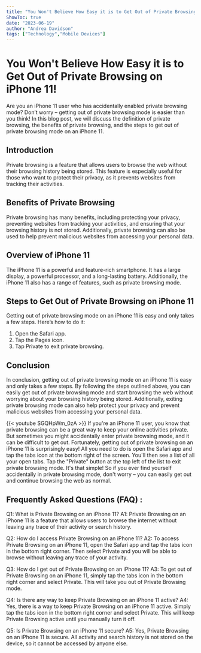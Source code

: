 ```yaml
---
title: "You Won't Believe How Easy it is to Get Out of Private Browsing on iPhone 11!"
ShowToc: true 
date: "2023-06-19"
author: "Andrea Davidson" 
tags: ["Technology","Mobile Devices"]
---
```

# You Won't Believe How Easy it is to Get Out of Private Browsing on iPhone 11!

Are you an iPhone 11 user who has accidentally enabled private browsing mode? Don’t worry – getting out of private browsing mode is easier than you think! In this blog post, we will discuss the definition of private browsing, the benefits of private browsing, and the steps to get out of private browsing mode on an iPhone 11.

## Introduction 
Private browsing is a feature that allows users to browse the web without their browsing history being stored. This feature is especially useful for those who want to protect their privacy, as it prevents websites from tracking their activities. 

## Benefits of Private Browsing 
Private browsing has many benefits, including protecting your privacy, preventing websites from tracking your activities, and ensuring that your browsing history is not stored. Additionally, private browsing can also be used to help prevent malicious websites from accessing your personal data. 

## Overview of iPhone 11 
The iPhone 11 is a powerful and feature-rich smartphone. It has a large display, a powerful processor, and a long-lasting battery. Additionally, the iPhone 11 also has a range of features, such as private browsing mode.

## Steps to Get Out of Private Browsing on iPhone 11 
Getting out of private browsing mode on an iPhone 11 is easy and only takes a few steps. Here’s how to do it:

1. Open the Safari app.
2. Tap the Pages icon.
3. Tap Private to exit private browsing.

## Conclusion 
In conclusion, getting out of private browsing mode on an iPhone 11 is easy and only takes a few steps. By following the steps outlined above, you can easily get out of private browsing mode and start browsing the web without worrying about your browsing history being stored. Additionally, exiting private browsing mode can also help protect your privacy and prevent malicious websites from accessing your personal data.

{{< youtube SGQHpWm_0zA >}} 
If you're an iPhone 11 user, you know that private browsing can be a great way to keep your online activities private. But sometimes you might accidentally enter private browsing mode, and it can be difficult to get out. Fortunately, getting out of private browsing on an iPhone 11 is surprisingly easy! All you need to do is open the Safari app and tap the tabs icon at the bottom right of the screen. You'll then see a list of all your open tabs. Tap the "Private" button at the top left of the list to exit private browsing mode. It's that simple! So if you ever find yourself accidentally in private browsing mode, don't worry – you can easily get out and continue browsing the web as normal.

## Frequently Asked Questions (FAQ) :
Q1: What is Private Browsing on an iPhone 11?
A1: Private Browsing on an iPhone 11 is a feature that allows users to browse the internet without leaving any trace of their activity or search history.

Q2: How do I access Private Browsing on an iPhone 11?
A2: To access Private Browsing on an iPhone 11, open the Safari app and tap the tabs icon in the bottom right corner. Then select Private and you will be able to browse without leaving any trace of your activity.

Q3: How do I get out of Private Browsing on an iPhone 11?
A3: To get out of Private Browsing on an iPhone 11, simply tap the tabs icon in the bottom right corner and select Private. This will take you out of Private Browsing mode.

Q4: Is there any way to keep Private Browsing on an iPhone 11 active?
A4: Yes, there is a way to keep Private Browsing on an iPhone 11 active. Simply tap the tabs icon in the bottom right corner and select Private. This will keep Private Browsing active until you manually turn it off.

Q5: Is Private Browsing on an iPhone 11 secure?
A5: Yes, Private Browsing on an iPhone 11 is secure. All activity and search history is not stored on the device, so it cannot be accessed by anyone else.


